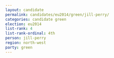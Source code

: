 ```yaml
---
layout: candidate
permalink: candidates/eu2014/green/jill-perry/
categories: candidate green
election: eu2014
list-rank: 4
list-rank-ordinal: 4th
person: jill-perry
region: north-west
party: green
---
```

